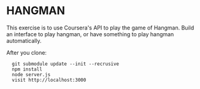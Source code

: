 HANGMAN
=======

This exercise is to use Coursera's API to play the game of Hangman. Build an interface to play hangman, or have something to play hangman automatically. 

After you clone:

      git submodule update --init --recrusive
      npm install
      node server.js
      visit http://localhost:3000